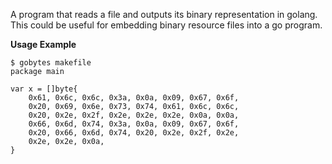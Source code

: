 A program that reads a file and outputs its binary representation
in golang. This could be useful for embedding binary resource files
into a go program.

**Usage Example**

```
$ gobytes makefile
package main

var x = []byte{
	0x61, 0x6c, 0x6c, 0x3a, 0x0a, 0x09, 0x67, 0x6f,
	0x20, 0x69, 0x6e, 0x73, 0x74, 0x61, 0x6c, 0x6c,
	0x20, 0x2e, 0x2f, 0x2e, 0x2e, 0x2e, 0x0a, 0x0a,
	0x66, 0x6d, 0x74, 0x3a, 0x0a, 0x09, 0x67, 0x6f,
	0x20, 0x66, 0x6d, 0x74, 0x20, 0x2e, 0x2f, 0x2e,
	0x2e, 0x2e, 0x0a,
}
```

